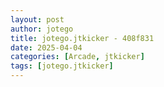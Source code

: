 ```yaml
---
layout: post
author: jotego
title: jotego.jtkicker - 408f831
date: 2025-04-04
categories: [Arcade, jtkicker]
tags: [jotego.jtkicker]
---
```


